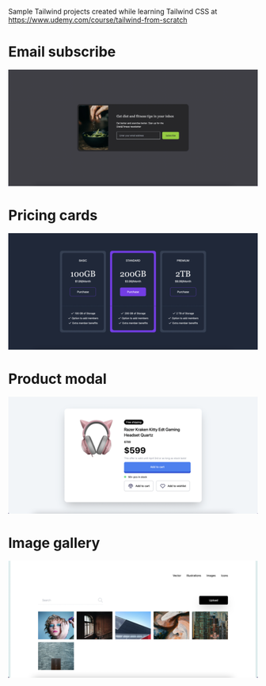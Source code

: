 Sample Tailwind projects created while learning Tailwind CSS at https://www.udemy.com/course/tailwind-from-scratch

# Email subscribe
![Screenshot](./email_subscribe.png)

# Pricing cards
![Screenshot](./pricing_cards.png)

# Product modal
![Screenshot](./product_modal.png)

# Image gallery
![Screenshot](./image_gallery.png)